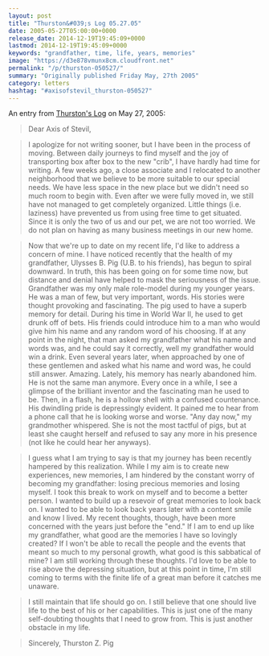 ```yaml
---
layout: post
title: "Thurston&#039;s Log 05.27.05"
date: 2005-05-27T05:00:00+0000
release_date: 2014-12-19T19:45:09+0000
lastmod: 2014-12-19T19:45:09+0000
keywords: "grandfather, time, life, years, memories"
image: "https://d3e878vmunx8cm.cloudfront.net"
permalink: "/p/thurston-050527/"
summary: "Originally published Friday May, 27th 2005"
category: letters
hashtag: "#axisofstevil_thurston-050527"
---
```


An entry from [Thurston's Log](/p/thurston) on May 27, 2005:

> Dear Axis of Stevil,

> I apologize for not writing sooner, but I have been in the process of moving. Between daily journeys to find myself and the joy of transporting box after box to the new "crib", I have hardly had time for writing. A few weeks ago, a close associate and I relocated to another neighborhood that we believe to be more suitable to our special needs. We have less space in the new place but we didn't need so much room to begin with. Even after we were fully moved in, we still have not managed to get completely organized. Little things (i.e. laziness) have prevented us from using free time to get situated. Since it is only the two of us and our pet, we are not too worried. We do not plan on having as many business meetings in our new home.

> Now that we're up to date on my recent life, I'd like to address a concern of mine. I have noticed recently that the health of my grandfather, Ulysses B. Pig (U.B. to his friends), has begun to spiral downward. In truth, this has been going on for some time now, but distance and denial have helped to mask the seriousness of the issue. Grandfather was my only male role-model during my younger years. He was a man of few, but very important, words. His stories were thought provoking and fascinating. The pig used to have a superb memory for detail. During his time in World War II, he used to get drunk off of bets. His friends could introduce him to a man who would give him his name and any random word of his choosing. If at any point in the night, that man asked my grandfather what his name and words was, and he could say it correctly, well my grandfather would win a drink. Even several years later, when approached by one of these gentlemen and asked what his name and word was, he could still answer. Amazing. Lately, his memory has nearly abandoned him. He is not the same man anymore. Every once in a while, I see a glimpse of the brilliant inventor and the fascinating man he used to be. Then, in a flash, he is a hollow shell with a confused countenance. His dwindling pride is depressingly evident. It pained me to hear from a phone call that he is looking worse and worse. "Any day now," my grandmother whispered. She is not the most tactful of pigs, but at least she caught herself and refused to say any more in his presence (not like he could hear her anyways).

> I guess what I am trying to say is that my journey has been recently hampered by this realization. While I my aim is to create new experiences, new memories, I am hindered by the constant worry of becoming my grandfather: losing precious memories and losing myself. I took this break to work on myself and to become a better person. I wanted to build up a resevoir of great memories to look back on. I wanted to be able to look back years later with a content smile and know I lived. My recent thoughts, though, have been more concerned with the years just before the "end." If I am to end up like my grandfather, what good are the memories I have so lovingly created? If I won't be able to recall the people and the events that meant so much to my personal growth, what good is this sabbatical of mine? I am still working through these thoughts. I'd love to be able to rise above the depressing situation, but at this point in time, I'm still coming to terms with the finite life of a great man before it catches me unaware.

> I still maintain that life should go on. I still believe that one should live life to the best of his or her capabilities. This is just one of the many self-doubting thoughts that I need to grow from. This is just another obstacle in my life.

> Sincerely,
> Thurston Z. Pig
